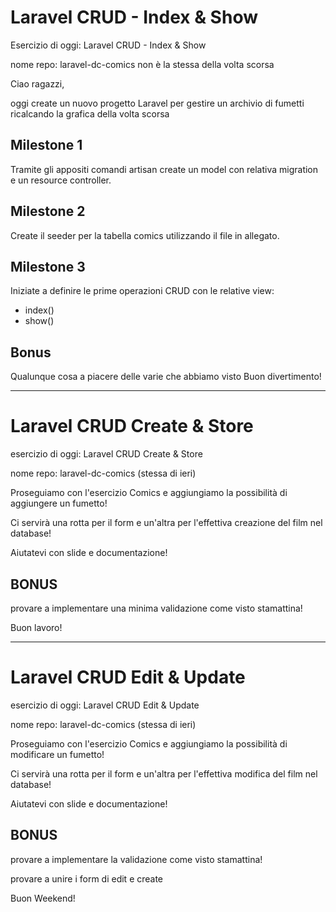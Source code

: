 # Laravel CRUD - Index & Show

Esercizio di oggi: Laravel CRUD - Index & Show

nome repo: laravel-dc-comics non è la stessa della volta scorsa

Ciao ragazzi,

oggi create un nuovo progetto Laravel per gestire un archivio di fumetti ricalcando la grafica della volta scorsa

## Milestone 1
Tramite gli appositi comandi artisan create un model con relativa migration e un resource controller.
## Milestone 2
Create il seeder per la tabella comics utilizzando il file in allegato.
## Milestone 3
Iniziate a definire le prime operazioni CRUD con le relative view:
- index()
- show()
## Bonus
Qualunque cosa a piacere delle varie che abbiamo visto
Buon divertimento!

<hr>


# Laravel CRUD Create & Store

esercizio di oggi: Laravel CRUD Create & Store

nome repo: laravel-dc-comics  (stessa di ieri)

Proseguiamo con l'esercizio Comics e aggiungiamo la possibilità di aggiungere un fumetto!

Ci servirà una rotta per il form e un'altra per l'effettiva creazione del film nel database!

Aiutatevi con slide e documentazione!

## BONUS
provare a implementare una minima validazione come visto stamattina!

Buon lavoro!

<hr>

# Laravel CRUD Edit & Update

esercizio di oggi: Laravel CRUD Edit & Update

nome repo: laravel-dc-comics  (stessa di ieri)

Proseguiamo con l'esercizio Comics e aggiungiamo la possibilità di modificare un fumetto!

Ci servirà una rotta per il form e un'altra per l'effettiva modifica del film nel database!

Aiutatevi con slide e documentazione!

## BONUS
provare a implementare la validazione come visto stamattina!

provare a unire i form di edit e create

Buon Weekend!